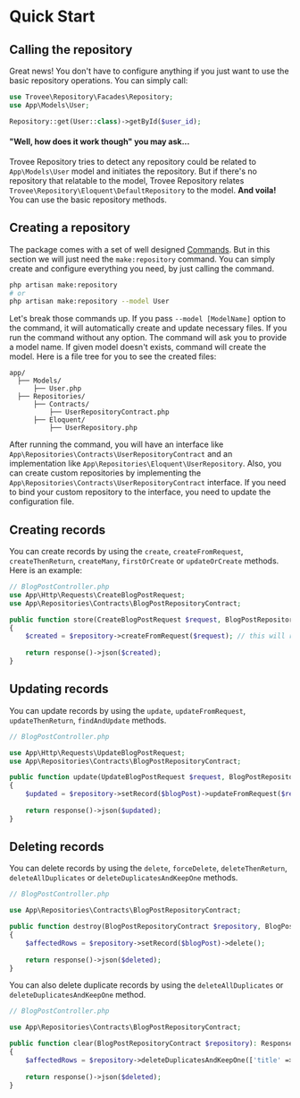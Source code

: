 # Quick Start

## Calling the repository

Great news! You don't have to configure anything if you just want to use the basic repository operations. You can simply
call:

```php
use Trovee\Repository\Facades\Repository;
use App\Models\User;

Repository::get(User::class)->getById($user_id);
```

#### "Well, how does it work though" you may ask...

Trovee Repository tries to detect any repository could be related to `App\Models\User` model and initiates the
repository. But if there's no repository that relatable to the model, Trovee Repository
relates `Trovee\Repository\Eloquent\DefaultRepository` to the model. **And voila!** You can use the basic repository
methods.

## Creating a repository

The package comes with a set of well designed [Commands](./doc/commands?version=1.x). But in this section we will
just need the `make:repository` command. You can simply create and configure everything you need, by just calling the
command.

```bash
php artisan make:repository
# or
php artisan make:repository --model User
```

Let's break those commands up. If you pass `--model [ModelName]` option to the command, it will automatically create and
update necessary files. If you run the command without any option. The command will ask you to provide a model name. If
given model doesn't exists, command will create the model. Here is a file tree for you to see the created files:

```
app/
  ├── Models/
      ├── User.php
  ├── Repositories/
      ├── Contracts/
          ├── UserRepositoryContract.php
      ├── Eloquent/
          ├── UserRepository.php

```

After running the command, you will have an interface like `App\Repositories\Contracts\UserRepositoryContract` and an
implementation like `App\Repositories\Eloquent\UserRepository`. Also, you can create custom repositories by implementing
the `App\Repositories\Contracts\UserRepositoryContract` interface. If you need to bind your custom repository to the
interface, you need to update the configuration file.

## Creating records

You can create records by using the `create`, `createFromRequest`, `createThenReturn`, `createMany`, `firstOrCreate`
or `updateOrCreate` methods. Here is an example:

```php
// BlogPostController.php
use App\Http\Requests\CreateBlogPostRequest;
use App\Repositories\Contracts\BlogPostRepositoryContract;

public function store(CreateBlogPostRequest $request, BlogPostRepositoryContract $repository): Response 
{
    $created = $repository->createFromRequest($request); // this will return the created model
    
    return response()->json($created);
}
```

## Updating records

You can update records by using the `update`, `updateFromRequest`, `updateThenReturn`, `findAndUpdate` methods. 

```php
// BlogPostController.php

use App\Http\Requests\UpdateBlogPostRequest;
use App\Repositories\Contracts\BlogPostRepositoryContract;

public function update(UpdateBlogPostRequest $request, BlogPostRepositoryContract $repository, BlogPost $blogPost): Response 
{
    $updated = $repository->setRecord($blogPost)->updateFromRequest($request); // this will return the updated model
    
    return response()->json($updated);
}
```

## Deleting records

You can delete records by using the `delete`, `forceDelete`, `deleteThenReturn`, `deleteAllDuplicates` or  `deleteDuplicatesAndKeepOne` methods. 

```php
// BlogPostController.php

use App\Repositories\Contracts\BlogPostRepositoryContract;

public function destroy(BlogPostRepositoryContract $repository, BlogPost $blogPost): Response 
{
    $affectedRows = $repository->setRecord($blogPost)->delete(); 
    
    return response()->json($deleted);
}
```

You can also delete duplicate records by using the `deleteAllDuplicates` or `deleteDuplicatesAndKeepOne` method.

```php
// BlogPostController.php

use App\Repositories\Contracts\BlogPostRepositoryContract;

public function clear(BlogPostRepositoryContract $repository): Response 
{
    $affectedRows = $repository->deleteDuplicatesAndKeepOne(['title' => 'Lorem ipsum dolor sit amet.']);
    
    return response()->json($deleted);
}
```
